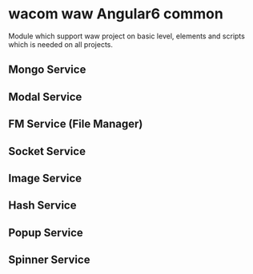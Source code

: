# wacom waw Angular6 common
Module which support waw project on basic level, elements and scripts which is needed on all projects.

## Mongo Service
## Modal Service
## FM Service (File Manager)
## Socket Service
## Image Service
## Hash Service
## Popup Service
## Spinner Service
